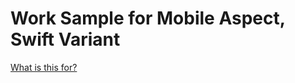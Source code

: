 # Work Sample for Mobile Aspect, Swift Variant

[What is this for?](https://github.com/EQWorks/work-samples#what-is-this)

